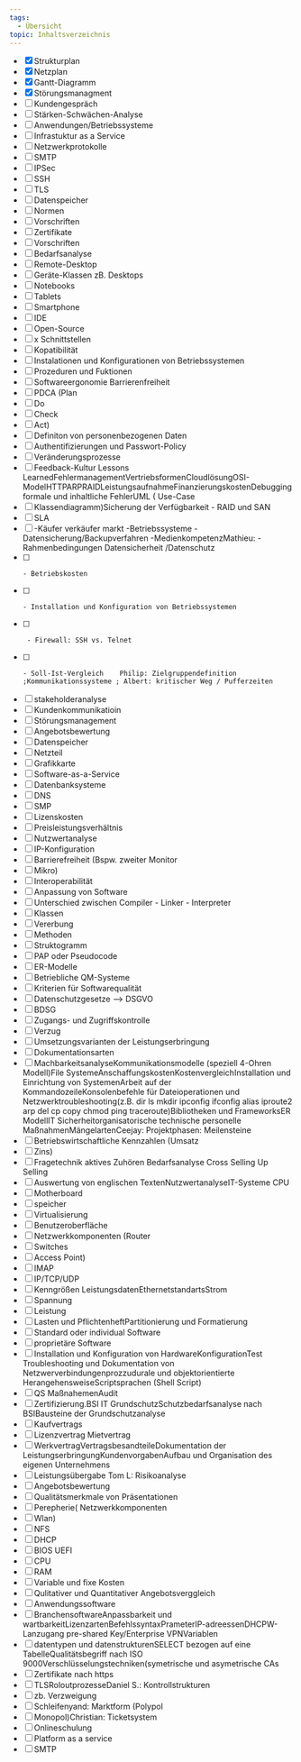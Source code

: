 ```yaml
---
tags:
  - Übersicht
topic: Inhaltsverzeichnis
---
```


- [x] Strukturplan
- [x] Netzplan
- [x]  Gantt-Diagramm
- [x]  Störungsmanagment
- [ ]  Kundengespräch
- [ ]  Stärken-Schwächen-Analyse
- [ ]  Anwendungen/Betriebssysteme
- [ ]  Infrastuktur as a Service
- [ ]  Netzwerkprotokolle
- [ ]  SMTP
- [ ]  IPSec
- [ ]  SSH
- [ ]  TLS
- [ ]  Datenspeicher
- [ ]  Normen
- [ ]  Vorschriften
- [ ]  Zertifikate
- [ ]  Vorschriften
- [ ]  Bedarfsanalyse
- [ ]  Remote-Desktop
- [ ]  Geräte-Klassen zB. Desktops
- [ ]  Notebooks
- [ ]  Tablets
- [ ]  Smartphone
- [ ]  IDE
- [ ]  Open-Source
- [ ]  x Schnittstellen
- [ ]  Kopatibilität
- [ ]  Instalationen und Konfigurationen von Betriebssystemen
- [ ]  Prozeduren und Fuktionen
- [ ] Softwareergonomie Barrierenfreiheit
- [ ]  PDCA (Plan
- [ ]  Do
- [ ]  Check
- [ ]  Act)
- [ ]  Definiton von personenbezogenen Daten
- [ ]  Authentifizierungen und Passwort-Policy
- [ ]  Veränderungsprozesse
- [ ]  Feedback-Kultur Lessons LearnedFehlermanagementVertriebsformenCloudlösungOSI-ModelHTTPARPRAIDLeistungsaufnahmeFinanzierungskostenDebugging formale und inhaltliche FehlerUML ( Use-Case
- [ ] Klassendiagramm)Sicherung der Verfügbarkeit - RAID und SAN
- [ ]  SLA
- [ ]  -Käufer verkäufer markt -Betriebssysteme -Datensicherung/Backupverfahren -MedienkompetenzMathieu:     - Rahmenbedingungen Datensicherheit /Datenschutz
- [ ]     - Betriebskosten
- [ ]     - Installation und Konfiguration von Betriebssystemen
- [ ]      - Firewall: SSH vs. Telnet
- [ ]     - Soll-Ist-Vergleich    Philip: Zielgruppendefinition ;Kommunikationssysteme ; Albert: kritischer Weg / Pufferzeiten
- [ ]  stakeholderanalyse
- [ ]  Kundenkommunikatioin
- [ ]  Störungsmanagement
- [ ]  Angebotsbewertung
- [ ]  Datenspeicher
- [ ]  Netzteil
- [ ]  Grafikkarte
- [ ]  Software-as-a-Service
- [ ]  Datenbanksysteme
- [ ]  DNS
- [ ]  SMP
- [ ]  Lizenskosten
- [ ]  Preisleistungsverhältnis
- [ ]  Nutzwertanalyse
- [ ]  IP-Konfiguration
- [ ]  Barrierefreiheit (Bspw. zweiter Monitor
- [ ]  Mikro)
- [ ]  Interoperabilität
- [ ]  Anpassung von Software
- [ ]  Unterschied zwischen Compiler - Linker - Interpreter
- [ ]  Klassen
- [ ]  Vererbung
- [ ]  Methoden
- [ ]  Struktogramm
- [ ]  PAP oder Pseudocode
- [ ]  ER-Modelle
- [ ]  Betriebliche QM-Systeme
- [ ]  Kriterien für Softwarequalität
- [ ]  Datenschutzgesetze --> DSGVO
- [ ]  BDSG
- [ ]  Zugangs- und Zugriffskontrolle
- [ ]  Verzug
- [ ]  Umsetzungsvarianten der Leistungserbringung
- [ ]  Dokumentationsarten
- [ ]  MachbarkeitsanalyseKommunikationsmodelle (speziell 4-Ohren Modell)File SystemeAnschaffungskostenKostenvergleichInstallation und Einrichtung von SystemenArbeit auf der KommandozeileKonsolenbefehle für Dateioperationen und Netzwerktroubleshooting(z.B. dir ls mkdir ipconfig ifconfig alias iproute2 arp del cp copy chmod ping traceroute)Bibliotheken und FrameworksER ModellIT Sicherheitorganisatorische technische personelle MaßnahmenMängelartenCeejay: Projektphasen: Meilensteine
- [ ]  Betriebswirtschaftliche Kennzahlen (Umsatz
- [ ]  Zins)
- [ ] Fragetechnik aktives Zuhören Bedarfsanalyse Cross Selling Up Selling
- [ ] Auswertung von englischen TextenNutzwertanalyseIT-Systeme CPU
- [ ]  Motherboard
- [ ]  speicher
- [ ]  Virtualisierung
- [ ]  Benutzeroberfläche
- [ ]  Netzwerkkomponenten (Router
- [ ]  Switches
- [ ]  Access Point)
- [ ]  IMAP
- [ ]  IP/TCP/UDP
- [ ]  Kenngrößen LeistungsdatenEthernetstandartsStrom
- [ ]  Spannung
- [ ]  Leistung
- [ ] Lasten und PflichtenheftPartitionierung und Formatierung
- [ ]  Standard oder individual Software
- [ ]  proprietäre Software
- [ ]  Installation und Konfiguration von HardwareKonfigurationTest Troubleshooting und Dokumentation von Netzwerverbindungenprozzudurale und objektorientierte HerangehensweiseScriptsprachen (Shell Script)
- [ ]  QS MaßnahemenAudit
- [ ]  Zertifizierung.BSI IT GrundschutzSchutzbedarfsanalyse nach BSIBausteine der Grundschutzanalyse
- [ ] Kaufvertrags
- [ ]  Lizenzvertrag Mietvertrag
- [ ]  WerkvertragVertragsbesandteileDokumentation der LeistungserbringungKundenvorgabenAufbau und Organisation des eigenen Unternehmens
- [ ]  Leistungsübergabe     Tom L: Risikoanalyse
- [ ]  Angebotsbewertung
- [ ] Qualitätsmerkmale von Präsentationen
- [ ]  Perepherie( Netzwerkkomponenten
- [ ]  Wlan)
- [ ]  NFS
- [ ]  DHCP
- [ ] BIOS UEFI
- [ ]  CPU
- [ ]  RAM
- [ ]  Variable und fixe Kosten
- [ ]  Qulitativer und Quantitativer Angebotsverggleich
- [ ]  Anwendungssoftware
- [ ]  BranchensoftwareAnpassbarkeit und wartbarkeitLizenzartenBefehlssyntaxPrameterIP-adreessenDHCPW-Lanzugang pre-shared Key/Enterprise VPNVariablen
- [ ]  datentypen und datenstrukturenSELECT bezogen auf eine TabelleQualitätsbegriff nach ISO 9000Verschlüsselungstechniken(symetrische und asymetrische CAs
- [ ]  Zertifikate nach https
- [ ]  TLSRoloutprozesseDaniel S.:    Kontrollstrukturen
- [ ]  zb. Verzweigung
- [ ]  Schleifenyand: Marktform (Polypol
- [ ]  Monopol)Christian: Ticketsystem
- [ ]  Onlineschulung
- [ ]  Platform as a service
- [ ]  SMTP